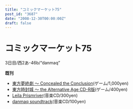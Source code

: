 ```yaml
---
title: "コミックマーケット75"
post_id: "3687"
date: "2008-12-30T00:00:00Z"
draft: false
---
```


# コミックマーケット75

3日目/西2あ-46b/“danmaq”  
  
**既刊**  
  


  * [東方夢終劇 ～ Concealed the Conclusion](/!/thC/)(ゲーム/1,000yen)
  * [東方時封城 ～ the Alternative Age CD-R版](/!/thA/)(ゲーム/400yen)
  * [Leila Prismriver](/!/leila/)(音楽CD/300yen)
  * [danmaq soundtrack](/!/dst/)(音楽CD/100yen)
